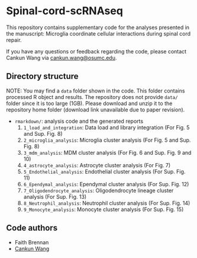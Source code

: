 # Spinal-cord-scRNAseq

This repository contains supplementary code for the analyses presented in the manuscript: Microglia coordinate cellular interactions during spinal cord repair.

If you have any questions or feedback regarding the code, please contact Cankun Wang via <cankun.wang@osumc.edu>.

## Directory structure

NOTE: You may find a `data` folder shown in the code. This folder contains processed R object and results. The repository does not provide `data/` folder since it is too large (1GB). Please download and unzip it to the repository home folder (download link unavailable due to paper revision).

- `rmarkdown/`: analysis code and the generated reports
  1. `1_load_and_integration`: Data load and library integration (For Fig. 5 and Sup. Fig. 8)
  2. `2_microglia_analysis`: Microglia cluster analysis (For Fig. 5 and Sup. Fig. 8)
  3. `3_mdm_analysis`: MDM cluster analysis (For Fig. 6 and Sup. Fig. 9 and 10)
  4. `4_astrocyte_analysis`: Astrocyte cluster analysis (For Fig. 7)
  5. `5_Endothelial_analysis`: Endothelial cluster analysis (For Sup. Fig. 11)
  6. `6_Ependymal_analysis`: Ependymal cluster analysis (For Sup. Fig. 12)
  7. `7_Oligodendrocyte_analysis`: Oligodendrocyte lineage cluster analysis (For Sup. Fig. 13)
  8. `8_Neutrophil_analysis`: Neutrophil cluster analysis (For Sup. Fig. 14)
  9. `9_Monocyte_analysis`: Monocyte cluster analysis (For Sup. Fig. 15)

## Code authors

- Faith Brennan
- [Cankun Wang](https://github.com/Wang-Cankun)
